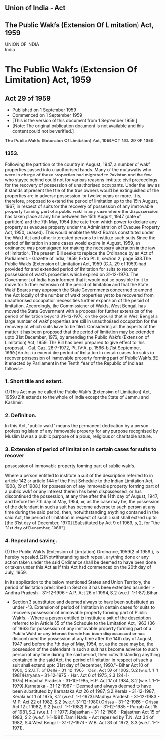 ## Union of India - Act

## The Public Wakfs (Extension Of Limitation) Act, 1959

UNION OF INDIA  
India

# The Public Wakfs (Extension Of Limitation) Act, 1959

## Act 29 of 1959

  * Published on 1 September 1959 
  * Commenced on 1 September 1959 
  * [This is the version of this document from 1 September 1959.] 
  * [Note: The original publication document is not available and this content could not be verified.] 

The Public Wakfs (Extension Of Limitation) Act, 1959ACT NO. 29 OF 1959

### 1353.

Following the partition of the country in August, 1947, a number of wakf
properties passed into unauthorised hands. Many of the mutawallis who were in
charge of these properties had migrated to Pakistan and the few who stayed
behind could not for various reasons institute civil proceedings for the
recovery of possession of unauthorised occupants. Under the law as it stands
at present the title of the true owners would be extinguished of the
properties are in adverse possession for twelve years or more. It is,
therefore, proposed to extend the period of limitation up to the 15th August,
1967, in respect of suits for the recovery of possession of any immovable
property forming part of a public wakf in any case where the dispossession has
taken place at any time between the 15th August, 1947 (date of partition) and
the 7th May, 1954 (the date from which power to declare any property as
evacuee property under the Administration of Evacuee Property Act, 1950,
ceased). This would enable the Wakf Boards constituted under the Wakf Act and
other interested persons to institute such suits.Since the period of
limitation in some cases would expire in August, 1959, an ordinance was
promulgated for making the necessary alteration in the law of limitation. The
present Bill seeks to replace the Ordinance by an Act of Parliament. - Gazette
of India, 1959, Extra Pt. II, section 2, page 583.The Public Wakfs (Extension
of Limitation) Act, 1959 (C.A. 29 of 1959) had provided for and extended
period of limitation for suits to recover possession of wakfs properties which
expired on 31-12-1970. The Government of India has informed that it would not
be possible for it to move for further extension of the period of limitation
and that the State Wakf Boards may approach the State Governments concerned to
amend the Act locally of the number of wakf properties yet to be recovered
from unauthorised occupation necessities further expansion of the peroid of
limitation. Accordingly, the Commissioner of Wakfs, West Bengal, has moved the
State Government with a proposal for further extension of the period of
limitation beyond 31-12-1970, on the ground that in West Bengal a large number
of wakf properties are still in unauthorised occupation for the recovery of
which suits have to be filed. Considering all the aspects of the matter it has
been proposed that the period of limitation may be extended upto 31st
December, 1976, by amending the Public Wakfs (Extension of Limitation) Act,
1959. The Bill has been prepared to give effect to this proposal. - Cal. Gaz.
28-7-1972, Pt. IV-A, p. 1566-b.[1st September, 1959.]An Act to extend the
period of limitation in certain cases for suits to recover possession of
immovable property forming part of Public Wakfs.BE it enacted by Parliament in
the Tenth Year of the Republic of India as follows:-

### 1. Short title and extent.

(1)This Act may be called the Public Wakfs (Extension of Limitation) Act,
1959.(2)It extends to the whole of India except the State of Jammu and
Kashmir.

### 2. Definition.

In this Act, "public wakf" means the permanent dedication by a person
professing Islam of any immovable property for any purpose recognised by
Muslim law as a public purpose of a pious, religious or charitable nature.

### 3. Extension of period of limitation in certain cases for suits to recover
possession of immovable property forming part of public wakfs.

Where a person entitled to institute a suit of the description referred to in
article 142 or article 144 of the First Schedule to the Indian Limitation Act,
1908, (9 of 1908.) for possession of any immovable property forming part of a
public wakf or any interest therein has been dispossessed, or has discontinued
the possession, at any time after the 14th day of August, 1947, and before the
7th day of May, 1954, or, as the case may be, the possession of the defendant
in such a suit has become adverse to such person at any time during the said
period, then, notwithstanding anything contained in the said Act, the period
of limitation in respect of such a suit shall extend up to [the 31st day of
December, 1970] [Substituted by Act 9 of 1969, s, 2, for "the 31st day of
December, 1968"].

### 4. Repeal and saving.

(1)The Public Wakfs (Extension of Limitation) Ordinance, 1959(2 of 1959.), is
hereby repealed.(2)Notwithstanding such repeal, anything done or any action
taken under the said Ordinance shall be deemed to have been done or taken
under this Act as if this Act had commenced on the 20th day of July, 1959.

In its application to the below mentioned States and Union Territory, the
period of limitation prescribed in Section 3 has been extended as under
:-Andhra Pradesh - 31-12-1996 - A.P. Act 26 of 1994, S.2 (w.e.f. 1-1-87).Bihar
- Section 3 substituted and deemed always to have been substituted as under
-"3. Extension of period of limitation in certain cases for suits to recovers
possession of immovable property forming part of Public Wakfs. - Where a
person entitled to institute a suit of the description referred to in Article
65 of the Schedule to the Limitation Act, 1963 (36 of 1963) for possession of
any immovable property forming part of a Public Wakf or any interest therein
has been dispossessed or has discontinued the possession at any time after the
14th day of August, 1947 and before the 7th day of May, 1954, or, as the case
may be, the possession of the defendant in such a suit has become adverse to
such person at any time during the said period, then notwithstanding anything
contained in the said Act, the period of limitation in respect of such a suit
shall extend upto 31st day of December, 1990."\- Bihar Act 10 of 1986,
S.2.U.T. of Delhi - 31-12-1985 - Cen. Act 39 of 1982, S.2 (w.e.f.
1-1-1981)Haryana - 31-12-1975 - Har. Act 6 of 1975, S.3 (24-1-1975).Himachal
Pradesh - 31-10-1985, H.P. Act 17 of 1984, S.2 (w.e.f. 1-1-1979).Karnataka -
31-12-1987 - Deemed and always deemed to have been substituted by Karnataka
Act 26 of 1987, S.2.Kerala - 31-12-1987, Kerala Act 1 of 1975, S.2 (w.e.f.
1-1-1973).Madhya Pradesh - 31-12-1983 - M.P. Act 22 of 1982, S.2 (w.e.f.
31-12-1980).Orissa - 31-12-1986 - Orissa Act 12 of 1982, S.2 (w.e.f.
1-1-1982).Punjab - 31-12-1985 - Punjab Act 15 of 1981, S.2 (w.e.f.
1-1-1977).Rajasthan - 31-12-1986 - Rajasthan Act 15 of 1983, S.2 (w.e.f.
1-1-1981).Tamil Nadu - Act repealed by T.N. Act 34 of 1982, S.4.West Bengal -
31-12-1976 - W.B. Act 33 of 1972, S.3 (w.e.f. 1-1-1971).  
---

